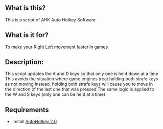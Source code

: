 ## What is this?
This is a script of AHK Auto Hotkey Software
## What is it for?
To make your Right Left movement faster in games
## Description:
This script updates the A and D keys so that only one is held down at a time
This avoids the situation where game engines treat holding both strafe keys as not moving
Instead, holding both strafe keys will cause you to move in the direction of the last one that was pressed
The same logic is applied to the W and S keys (only one can be held at a time)
## Requirements
- Install [AutoHotkey 2.0](https://www.autohotkey.com/)
